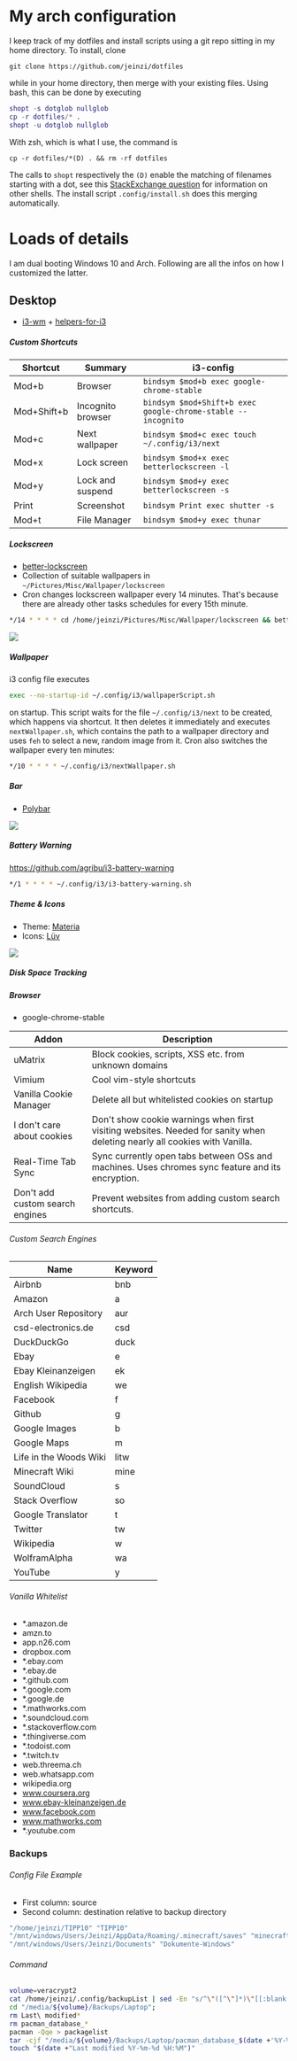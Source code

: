 # My arch configuration

I keep track of my dotfiles and install scripts using a git repo sitting in my home directory. To install, clone
```
git clone https://github.com/jeinzi/dotfiles
```
while in your home directory, then merge with your existing files. Using bash, this can be done by executing
```m
shopt -s dotglob nullglob
cp -r dotfiles/* .
shopt -u dotglob nullglob
```
With zsh, which is what I use, the command is
```
cp -r dotfiles/*(D) . && rm -rf dotfiles
```
The calls to `shopt` respectively the `(D)` enable the matching of filenames starting with a dot, see this [StackExchange question](http://unix.stackexchange.com/questions/6393/how-do-you-move-all-files-including-hidden-from-one-directory-to-another) for information on other shells. The install script ```.config/install.sh``` does this merging automatically.


# Loads of details
I am dual booting Windows 10 and Arch. Following are all the infos on how I customized the latter.

## Desktop
- [i3-wm](https://i3wm.org/) + [helpers-for-i3](https://github.com/vivien/helpers-for-i3)

##### Custom Shortcuts
Shortcut|Summary|i3-config
---|---|---
Mod+b|Browser|```bindsym $mod+b exec google-chrome-stable```
Mod+Shift+b|Incognito browser|```bindsym $mod+Shift+b exec google-chrome-stable --incognito```
Mod+c|Next wallpaper|```bindsym $mod+c exec touch ~/.config/i3/next```
Mod+x|Lock screen|```bindsym $mod+x exec betterlockscreen -l```
Mod+y|Lock and suspend|```bindsym $mod+y exec betterlockscreen -s```
Print|Screenshot|```bindsym Print exec shutter -s```
Mod+t|File Manager|```bindsym $mod+y exec thunar```

##### Lockscreen
- [better-lockscreen](https://github.com/pavanjadhaw/betterlockscreen)
- Collection of suitable wallpapers in ```~/Pictures/Misc/Wallpaper/lockscreen```
- Cron changes lockscreen wallpaper every 14 minutes. That's because there are already other tasks schedules for every 15th minute.

```bash
*/14 * * * * cd /home/jeinzi/Pictures/Misc/Wallpaper/lockscreen && betterlockscreen -u .
```

![](.doc/lockscreen.png)

##### Wallpaper
i3 config file executes
```bash
exec --no-startup-id ~/.config/i3/wallpaperScript.sh
```
on startup. This script waits for the file ```~/.config/i3/next``` to be created, which happens via shortcut.
It then deletes it immediately and executes ```nextWallpaper.sh```, which contains the path to a wallpaper directory and uses ```feh``` to select a new, random image from it.
Cron also switches the wallpaper every ten minutes:

```bash
*/10 * * * * ~/.config/i3/nextWallpaper.sh
```

##### Bar
- [Polybar](https://github.com/jaagr/polybar)

![](.doc/desktop.png)

##### Battery Warning
https://github.com/agribu/i3-battery-warning
```bash
*/1 * * * * ~/.config/i3/i3-battery-warning.sh
```

##### Theme & Icons
- Theme: [Materia](https://github.com/nana-4/materia-theme)
- Icons: [Lüv](https://github.com/Nitrux/luv-icon-theme)

![](.doc/thunar.png)


##### Disk Space Tracking

##### Browser
- google-chrome-stable

Addon|Description
---|---
uMatrix|Block cookies, scripts, XSS etc. from unknown domains
Vimium|Cool vim-style shortcuts
Vanilla Cookie Manager|Delete all but whitelisted cookies on startup
I don't care about cookies|Don't show cookie warnings when first visiting websites. Needed for sanity when deleting nearly all cookies with Vanilla.  
Real-Time Tab Sync|Sync currently open tabs between OSs and machines. Uses chromes sync feature and its encryption.
Don't add custom search engines|Prevent websites from adding custom search shortcuts.

###### Custom Search Engines
Name|Keyword
---|---
Airbnb|bnb
Amazon|a
Arch User Repository|aur
csd-electronics.de|csd
DuckDuckGo|duck
Ebay|e
Ebay Kleinanzeigen|ek
English Wikipedia|we
Facebook|f
Github|g
Google Images|b
Google Maps|m
Life in the Woods Wiki|litw
Minecraft Wiki|mine
SoundCloud|s
Stack Overflow|so
Google Translator|t
Twitter|tw
Wikipedia|w
WolframAlpha|wa
YouTube|y

###### Vanilla Whitelist
- *.amazon.de
- amzn.to
- app.n26.com
- dropbox.com
- *.ebay.com
- *.ebay.de
- *.github.com
- *.google.com
- *.google.de
- *.mathworks.com
- *.soundcloud.com
- *.stackoverflow.com
- *.thingiverse.com
- *.todoist.com
- *.twitch.tv
- web.threema.ch
- web.whatsapp.com
- wikipedia.org
- www.coursera.org
- www.ebay-kleinanzeigen.de
- www.facebook.com
- www.mathworks.com
- *.youtube.com


### Backups
###### Config File Example
- First column: source
- Second column: destination relative to backup directory

```bash
"/home/jeinzi/TIPP10" "TIPP10"
"/mnt/windows/Users/Jeinzi/AppData/Roaming/.minecraft/saves" "minecraft/saves"
"/mnt/windows/Users/Jeinzi/Documents" "Dokumente-Windows"
```

###### Command
```bash
volume=veracrypt2
cat /home/jeinzi/.config/backupList | sed -En "s/^\"([^\"]*)\"[[:blank:]]\"([^\"]*)\"/sudo rsync -ah --progress --delete '\1' '\/media\/${volume}\/Backups\/Laptop\/\2'/p" | bash -
cd "/media/${volume}/Backups/Laptop";
rm Last\ modified*
rm pacman_database_*
pacman -Qqe > packagelist
tar -cjf "/media/${volume}/Backups/Laptop/pacman_database_$(date +'%Y-%m-%d %H:%M').tar.bz2" /var/lib/pacman/local
touch "$(date +"Last modified %Y-%m-%d %H:%M")"
```
